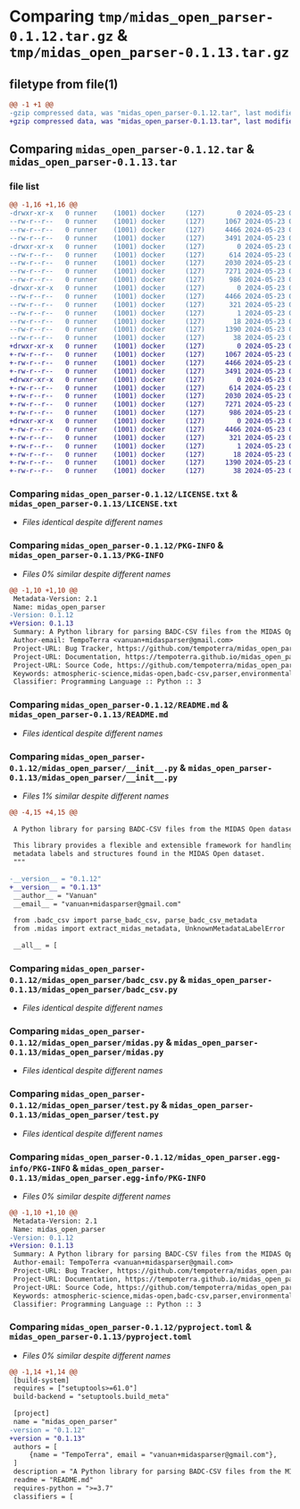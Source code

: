# Comparing `tmp/midas_open_parser-0.1.12.tar.gz` & `tmp/midas_open_parser-0.1.13.tar.gz`

## filetype from file(1)

```diff
@@ -1 +1 @@
-gzip compressed data, was "midas_open_parser-0.1.12.tar", last modified: Thu May 23 01:37:53 2024, max compression
+gzip compressed data, was "midas_open_parser-0.1.13.tar", last modified: Thu May 23 01:41:02 2024, max compression
```

## Comparing `midas_open_parser-0.1.12.tar` & `midas_open_parser-0.1.13.tar`

### file list

```diff
@@ -1,16 +1,16 @@
-drwxr-xr-x   0 runner    (1001) docker     (127)        0 2024-05-23 01:37:53.711532 midas_open_parser-0.1.12/
--rw-r--r--   0 runner    (1001) docker     (127)     1067 2024-05-23 01:37:43.000000 midas_open_parser-0.1.12/LICENSE.txt
--rw-r--r--   0 runner    (1001) docker     (127)     4466 2024-05-23 01:37:53.711532 midas_open_parser-0.1.12/PKG-INFO
--rw-r--r--   0 runner    (1001) docker     (127)     3491 2024-05-23 01:37:43.000000 midas_open_parser-0.1.12/README.md
-drwxr-xr-x   0 runner    (1001) docker     (127)        0 2024-05-23 01:37:53.711532 midas_open_parser-0.1.12/midas_open_parser/
--rw-r--r--   0 runner    (1001) docker     (127)      614 2024-05-23 01:37:43.000000 midas_open_parser-0.1.12/midas_open_parser/__init__.py
--rw-r--r--   0 runner    (1001) docker     (127)     2030 2024-05-23 01:37:43.000000 midas_open_parser-0.1.12/midas_open_parser/badc_csv.py
--rw-r--r--   0 runner    (1001) docker     (127)     7271 2024-05-23 01:37:43.000000 midas_open_parser-0.1.12/midas_open_parser/midas.py
--rw-r--r--   0 runner    (1001) docker     (127)      986 2024-05-23 01:37:43.000000 midas_open_parser-0.1.12/midas_open_parser/test.py
-drwxr-xr-x   0 runner    (1001) docker     (127)        0 2024-05-23 01:37:53.711532 midas_open_parser-0.1.12/midas_open_parser.egg-info/
--rw-r--r--   0 runner    (1001) docker     (127)     4466 2024-05-23 01:37:53.000000 midas_open_parser-0.1.12/midas_open_parser.egg-info/PKG-INFO
--rw-r--r--   0 runner    (1001) docker     (127)      321 2024-05-23 01:37:53.000000 midas_open_parser-0.1.12/midas_open_parser.egg-info/SOURCES.txt
--rw-r--r--   0 runner    (1001) docker     (127)        1 2024-05-23 01:37:53.000000 midas_open_parser-0.1.12/midas_open_parser.egg-info/dependency_links.txt
--rw-r--r--   0 runner    (1001) docker     (127)       18 2024-05-23 01:37:53.000000 midas_open_parser-0.1.12/midas_open_parser.egg-info/top_level.txt
--rw-r--r--   0 runner    (1001) docker     (127)     1390 2024-05-23 01:37:43.000000 midas_open_parser-0.1.12/pyproject.toml
--rw-r--r--   0 runner    (1001) docker     (127)       38 2024-05-23 01:37:53.711532 midas_open_parser-0.1.12/setup.cfg
+drwxr-xr-x   0 runner    (1001) docker     (127)        0 2024-05-23 01:41:02.606037 midas_open_parser-0.1.13/
+-rw-r--r--   0 runner    (1001) docker     (127)     1067 2024-05-23 01:40:53.000000 midas_open_parser-0.1.13/LICENSE.txt
+-rw-r--r--   0 runner    (1001) docker     (127)     4466 2024-05-23 01:41:02.606037 midas_open_parser-0.1.13/PKG-INFO
+-rw-r--r--   0 runner    (1001) docker     (127)     3491 2024-05-23 01:40:53.000000 midas_open_parser-0.1.13/README.md
+drwxr-xr-x   0 runner    (1001) docker     (127)        0 2024-05-23 01:41:02.606037 midas_open_parser-0.1.13/midas_open_parser/
+-rw-r--r--   0 runner    (1001) docker     (127)      614 2024-05-23 01:40:53.000000 midas_open_parser-0.1.13/midas_open_parser/__init__.py
+-rw-r--r--   0 runner    (1001) docker     (127)     2030 2024-05-23 01:40:53.000000 midas_open_parser-0.1.13/midas_open_parser/badc_csv.py
+-rw-r--r--   0 runner    (1001) docker     (127)     7271 2024-05-23 01:40:53.000000 midas_open_parser-0.1.13/midas_open_parser/midas.py
+-rw-r--r--   0 runner    (1001) docker     (127)      986 2024-05-23 01:40:53.000000 midas_open_parser-0.1.13/midas_open_parser/test.py
+drwxr-xr-x   0 runner    (1001) docker     (127)        0 2024-05-23 01:41:02.606037 midas_open_parser-0.1.13/midas_open_parser.egg-info/
+-rw-r--r--   0 runner    (1001) docker     (127)     4466 2024-05-23 01:41:02.000000 midas_open_parser-0.1.13/midas_open_parser.egg-info/PKG-INFO
+-rw-r--r--   0 runner    (1001) docker     (127)      321 2024-05-23 01:41:02.000000 midas_open_parser-0.1.13/midas_open_parser.egg-info/SOURCES.txt
+-rw-r--r--   0 runner    (1001) docker     (127)        1 2024-05-23 01:41:02.000000 midas_open_parser-0.1.13/midas_open_parser.egg-info/dependency_links.txt
+-rw-r--r--   0 runner    (1001) docker     (127)       18 2024-05-23 01:41:02.000000 midas_open_parser-0.1.13/midas_open_parser.egg-info/top_level.txt
+-rw-r--r--   0 runner    (1001) docker     (127)     1390 2024-05-23 01:40:53.000000 midas_open_parser-0.1.13/pyproject.toml
+-rw-r--r--   0 runner    (1001) docker     (127)       38 2024-05-23 01:41:02.606037 midas_open_parser-0.1.13/setup.cfg
```

### Comparing `midas_open_parser-0.1.12/LICENSE.txt` & `midas_open_parser-0.1.13/LICENSE.txt`

 * *Files identical despite different names*

### Comparing `midas_open_parser-0.1.12/PKG-INFO` & `midas_open_parser-0.1.13/PKG-INFO`

 * *Files 0% similar despite different names*

```diff
@@ -1,10 +1,10 @@
 Metadata-Version: 2.1
 Name: midas_open_parser
-Version: 0.1.12
+Version: 0.1.13
 Summary: A Python library for parsing BADC-CSV files from the MIDAS Open dataset
 Author-email: TempoTerra <vanuan+midasparser@gmail.com>
 Project-URL: Bug Tracker, https://github.com/tempoterra/midas_open_parser/issues
 Project-URL: Documentation, https://tempoterra.github.io/midas_open_parser
 Project-URL: Source Code, https://github.com/tempoterra/midas_open_parser
 Keywords: atmospheric-science,midas-open,badc-csv,parser,environmental-data
 Classifier: Programming Language :: Python :: 3
```

### Comparing `midas_open_parser-0.1.12/README.md` & `midas_open_parser-0.1.13/README.md`

 * *Files identical despite different names*

### Comparing `midas_open_parser-0.1.12/midas_open_parser/__init__.py` & `midas_open_parser-0.1.13/midas_open_parser/__init__.py`

 * *Files 1% similar despite different names*

```diff
@@ -4,15 +4,15 @@
 
 A Python library for parsing BADC-CSV files from the MIDAS Open dataset.
 
 This library provides a flexible and extensible framework for handling various
 metadata labels and structures found in the MIDAS Open dataset.
 """
 
-__version__ = "0.1.12"
+__version__ = "0.1.13"
 __author__ = "Vanuan"
 __email__ = "vanuan+midasparser@gmail.com"
 
 from .badc_csv import parse_badc_csv, parse_badc_csv_metadata
 from .midas import extract_midas_metadata, UnknownMetadataLabelError
 
 __all__ = [
```

### Comparing `midas_open_parser-0.1.12/midas_open_parser/badc_csv.py` & `midas_open_parser-0.1.13/midas_open_parser/badc_csv.py`

 * *Files identical despite different names*

### Comparing `midas_open_parser-0.1.12/midas_open_parser/midas.py` & `midas_open_parser-0.1.13/midas_open_parser/midas.py`

 * *Files identical despite different names*

### Comparing `midas_open_parser-0.1.12/midas_open_parser/test.py` & `midas_open_parser-0.1.13/midas_open_parser/test.py`

 * *Files identical despite different names*

### Comparing `midas_open_parser-0.1.12/midas_open_parser.egg-info/PKG-INFO` & `midas_open_parser-0.1.13/midas_open_parser.egg-info/PKG-INFO`

 * *Files 0% similar despite different names*

```diff
@@ -1,10 +1,10 @@
 Metadata-Version: 2.1
 Name: midas_open_parser
-Version: 0.1.12
+Version: 0.1.13
 Summary: A Python library for parsing BADC-CSV files from the MIDAS Open dataset
 Author-email: TempoTerra <vanuan+midasparser@gmail.com>
 Project-URL: Bug Tracker, https://github.com/tempoterra/midas_open_parser/issues
 Project-URL: Documentation, https://tempoterra.github.io/midas_open_parser
 Project-URL: Source Code, https://github.com/tempoterra/midas_open_parser
 Keywords: atmospheric-science,midas-open,badc-csv,parser,environmental-data
 Classifier: Programming Language :: Python :: 3
```

### Comparing `midas_open_parser-0.1.12/pyproject.toml` & `midas_open_parser-0.1.13/pyproject.toml`

 * *Files 0% similar despite different names*

```diff
@@ -1,14 +1,14 @@
 [build-system]
 requires = ["setuptools>=61.0"]
 build-backend = "setuptools.build_meta"
 
 [project]
 name = "midas_open_parser"
-version = "0.1.12"
+version = "0.1.13"
 authors = [
     {name = "TempoTerra", email = "vanuan+midasparser@gmail.com"},
 ]
 description = "A Python library for parsing BADC-CSV files from the MIDAS Open dataset"
 readme = "README.md"
 requires-python = ">=3.7"
 classifiers = [
```

